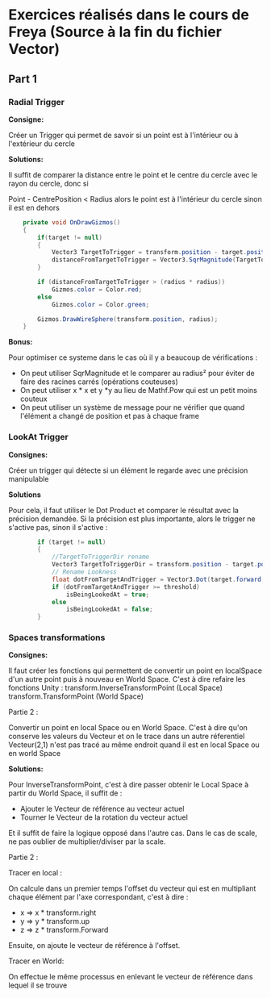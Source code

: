 # Exercices réalisés dans le cours de Freya (Source à la fin du fichier Vector)

## Part 1

### Radial Trigger

**Consigne:**

Créer un Trigger qui permet de savoir si un point est à l'intérieur ou à l'extérieur du cercle 

**Solutions:**

Il suffit de comparer la distance entre le point et le centre du cercle avec le rayon du cercle, donc si 

Point - CentrePosition < Radius alors le point est à l'intérieur du cercle sinon il est en dehors
```C#
    private void OnDrawGizmos()
    {
        if(target != null)
        {
            Vector3 TargetToTrigger = transform.position - target.position;
            distanceFromTargetToTrigger = Vector3.SqrMagnitude(TargetToTrigger);
        }

        if (distanceFromTargetToTrigger > (radius * radius))
            Gizmos.color = Color.red;
        else
            Gizmos.color = Color.green;

        Gizmos.DrawWireSphere(transform.position, radius);
    }
```
**Bonus:**

Pour optimiser ce systeme dans le cas où il y a beaucoup de vérifications :
* On peut utiliser SqrMagnitude et le comparer au radius² pour éviter de faire des racines carrés (opérations couteuses)
* On peut utiliser x \* x et y \*y au lieu de Mathf.Pow qui est un petit moins couteux
* On peut utiliser un système de message pour ne vérifier que quand l'élément a changé de position et pas à chaque frame

### LookAt Trigger

**Consignes:**

Créer un trigger qui détecte si un élément le regarde avec une précision manipulable

**Solutions**

Pour cela, il faut utiliser le Dot Product et comparer le résultat avec la précision demandée. Si la précision est plus importante, alors le trigger ne s'active pas, sinon il s'active :

```C#
        if (target != null)
        {
            //TargetToTriggerDir rename
            Vector3 TargetToTriggerDir = transform.position - target.position;
            // Rename Lookness
            float dotFromTargetAndTrigger = Vector3.Dot(target.forward, TargetToTriggerDir.normalized);
            if (dotFromTargetAndTrigger >= threshold)
                isBeingLookedAt = true;
            else
                isBeingLookedAt = false;
        }
```

### Spaces transformations

**Consignes:**

Il faut créer les fonctions qui permettent de convertir un point en localSpace d'un autre point puis à nouveau en World Space. C'est à dire refaire les fonctions Unity :
transform.InverseTransformPoint (Local Space)
transform.TransformPoint (World Space)

Partie 2 :

Convertir un point en local Space ou en World Space. C'est à dire qu'on conserve les valeurs du Vecteur et on le trace dans un autre réferentiel
Vecteur(2,1) n'est pas tracé au même endroit quand il est en local Space ou en world Space

**Solutions:**

Pour InverseTransformPoint, c'est à dire passer obtenir le Local Space à partir du World Space, il suffit de :
* Ajouter le Vecteur de référence au vecteur actuel
* Tourner le Vecteur de la rotation du vecteur actuel

Et il suffit de faire la logique opposé dans l'autre cas. Dans le cas de scale, ne pas oublier de multiplier/diviser par la scale.

Partie 2 :

Tracer en local :

On calcule dans un premier temps l'offset du vecteur qui est en multipliant chaque élément par l'axe correspondant, c'est à dire :
* x => x * transform.right
* y => y * transform.up
* z => z * transform.Forward

Ensuite, on ajoute le vecteur de référence à l'offset.

Tracer en World:

On effectue le même processus en enlevant le vecteur de référence dans lequel il se trouve




